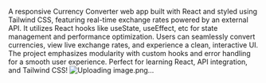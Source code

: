 A responsive Currency Converter web app built with React and styled using Tailwind CSS, featuring real-time exchange rates powered by an external API. It utilizes React hooks like useState, useEffect, etc for state management and performance optimization. Users can seamlessly convert currencies, view live exchange rates, and experience a clean, interactive UI. The project emphasizes modularity with custom hooks and error handling for a smooth user experience. Perfect for learning React, API integration, and Tailwind CSS!
![Uploading image.png…]()
